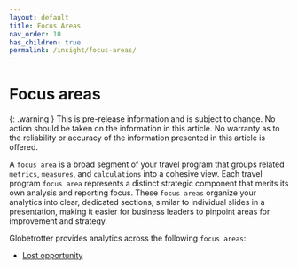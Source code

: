 ```yaml
---
layout: default
title: Focus Areas
nav_order: 10
has_children: true
permalink: /insight/focus-areas/
---
```


# Focus areas

{: .warning } This is pre-release information and is subject to change. No action should be taken on the information in this article. No warranty as to the reliability or accuracy of the information presented in this article is offered.

A `focus area` is a broad segment of your travel program that groups related `metrics`, `measures`, and `calculations` into a cohesive view. Each travel program `focus area` represents a distinct strategic component that merits its own analysis and reporting focus. These `focus areas` organize your analytics into clear, dedicated sections, similar to individual slides in a presentation, making it easier for business leaders to pinpoint areas for improvement and strategy.

Globetrotter provides analytics across the following `focus areas`:

* [Lost opportunity](/insight/focus-areas/lost-opportunity/)